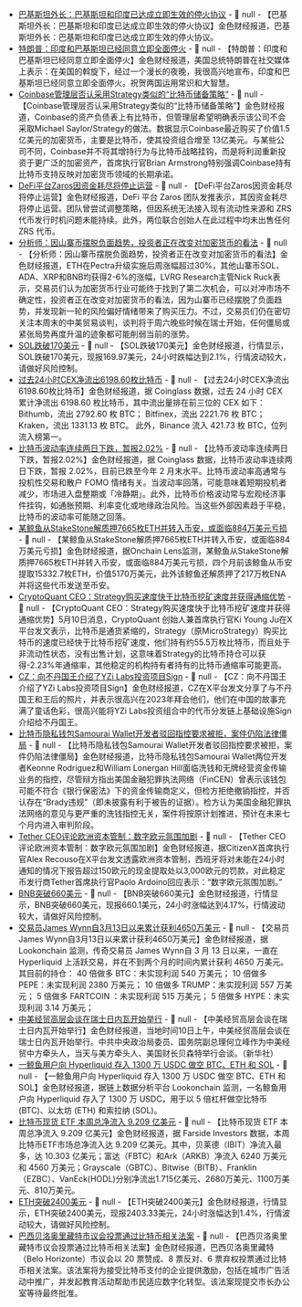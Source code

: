 - [巴基斯坦外长：巴基斯坦和印度已达成立即生效的停火协议]() - 📰 null - 【巴基斯坦外长：巴基斯坦和印度已达成立即生效的停火协议】金色财经报道，巴基斯坦外长：巴基斯坦和印度已达成立即生效的停火协议。
- [特朗普：印度和巴基斯坦已经同意立即全面停火]() - 📰 null - 【特朗普：印度和巴基斯坦已经同意立即全面停火】金色财经报道，美国总统特朗普在社交媒体上表示：在美国的斡旋下，经过一个漫长的夜晚，我很高兴地宣布，印度和巴基斯坦已经同意立即全面停火。祝贺两国运用常识和大智慧。
- [Coinbase管理层否认采用Strategy类似的“比特币储备策略”](https://www.coindesk.com/news-analysis/2025/05/09/analysis-coinbase-is-buying-bitcoin-just-don-t-call-it-a-treasury-strategy) - 📰 null - 【Coinbase管理层否认采用Strategy类似的“比特币储备策略”】金色财经报道，Coinbase的资产负债表上有比特币，但管理层希望明确表示该公司不会采取Michael Saylor/Strategy的做法。数据显示Coinbase最近购买了价值1.5亿美元的加密货币，主要是比特币，使其投资组合增至 13亿美元。与某些公司不同，Coinbase并不将其增持行为与比特币战略挂钩，而是将利润重新投资于更广泛的加密资产，首席执行官Brian Armstrong特别强调Coinbase持有比特币支持反映对加密货币领域的长期承诺。
- [DeFi平台Zaros因资金耗尽将停止运营](https://x.com/zarosfi/status/1920889725960786082?s=19) - 📰 null - 【DeFi平台Zaros因资金耗尽将停止运营】金色财经报道，DeFi 平台 Zaros 团队发推表示，其因资金耗尽将停止运营。团队曾尝试调整策略，但因系统无法接入现有流动性来源和 ZRS 代币发行时机问题未能持续。此外，两位联合创始人在此过程中均未出售任何 ZRS 代币。
- [分析师：因山寨币摆脱负面趋势，投资者正在改变对加密货币的看法](https://www.coindesk.com/markets/2025/05/10/dogecoin-surges-10-bitcoin-nears-104k-amid-renewed-risk-on-sentiment) - 📰 null - 【分析师：因山寨币摆脱负面趋势，投资者正在改变对加密货币的看法】金色财经报道，ETH在Pectra升级实施后周涨幅超过30%，其他山寨币SOL、ADA、XRP和BNB均获得2-6%的涨幅，LVRG Research主管Nick Ruck表示，交易员们认为加密货币行业可能终于找到了第二次机会，可以对冲市场不确定性，投资者正在改变对加密货币的看法，因为山寨币已经摆脱了负面趋势，并发现新一轮的风险偏好情绪带来了购买压力。不过，交易员们仍在密切关注本周末的中美贸易谈判，谈判将于周六晚些时候在瑞士开始，任何僵局或紧张局势再度升温的迹象都可能削弱当前的涨势。
- [SOL跌破170美元]() - 📰 null - 【SOL跌破170美元】金色财经报道，行情显示，SOL跌破170美元，现报169.97美元，24小时跌幅达到2.1%，行情波动较大，请做好风险控制。
- [过去24小时CEX净流出6198.60枚比特币]() - 📰 null - 【过去24小时CEX净流出6198.60枚比特币】金色财经报道，据 Coinglass 数据，过去 24 小时 CEX 累计净流出 6198.60 枚比特币，其中流出量排在前三位的 CEX 如下： 
Bithumb，流出 2792.60 枚 BTC； 
Bitfinex，流出 2221.76 枚 BTC； 
Kraken，流出 1331.13 枚 BTC。 
此外，Binance 流入 421.73 枚 BTC，位列流入榜第一。
- [比特币波动率连续两日下跌，暂报2.02%]() - 📰 null - 【比特币波动率连续两日下跌，暂报2.02%】金色财经报道，据 Coinglass 数据，比特币波动率连续两日下跌，暂报 2.02%，目前已跌至今年 2 月末水平。比特币波动率高通常与投机性交易和散户 FOMO 情绪有关。当波动率回落，可能意味着短期投机者减少，市场进入盘整期或「冷静期」。此外，比特币价格波动常与宏观经济事件挂钩，如通胀预期、利率变化或地缘政治风险。当这些外部因素趋于平稳，比特币的波动率可能随之回落。
- [某鲸鱼从StakeStone解质押7665枚ETH并转入币安，或面临884万美元亏损](https://x.com/OnchainLens/status/1921141595170287921) - 📰 null - 【某鲸鱼从StakeStone解质押7665枚ETH并转入币安，或面临884万美元亏损】金色财经报道，据Onchain Lens监测，某鲸鱼从StakeStone解质押7665枚ETH并转入币安，或面临884万美元亏损，四个月前该鲸鱼从币安提取15332.7枚ETH，价值5170万美元，此外该鲸鱼还解质押了217万枚ENA并将这些代币发送至币安。
- [CryptoQuant CEO：Strategy购买速度快于比特币挖矿速度并获得通缩优势]() - 📰 null - 【CryptoQuant CEO：Strategy购买速度快于比特币挖矿速度并获得通缩优势】5月10日消息，CryptoQuant 创始人兼首席执行官Ki Young Ju在X平台发文表示，比特币是通货紧缩的，Strategy（原MicroStrategy）购买比特币的速度已经快于比特币挖矿速度，他们持有约55.5万枚比特币，而且处于非流动性状态，没有出售计划，这意味着Strategy的比特币持仓可以获得-2.23%年通缩率，其他稳定的机构持有者持有的比特币通缩率可能更高。
- [CZ：向不丹国王介绍了YZi Labs投资项目Sign](https://x.com/cz_binance/status/1921137048364232804) - 📰 null - 【CZ：向不丹国王介绍了YZi Labs投资项目Sign】金色财经报道，CZ在X平台发文分享了与不丹国王和王后的照片，并表示很高兴在2023年拜会他们，他们在中国的故事充满了童话色彩，很高兴能将YZi Labs投资组合中的代币分发链上基础设施Sign介绍给不丹国王。
- [比特币隐私钱包Samourai Wallet开发者驳回指控要求被拒，案件仍陷法律僵局](https://www.dlnews.com/articles/regulation/samourai-wallet-devs-stuck-legal-limbo-reject-case-dismissal/) - 📰 null - 【比特币隐私钱包Samourai Wallet开发者驳回指控要求被拒，案件仍陷法律僵局】金色财经报道，比特币隐私钱包Samourai Wallet两位开发者Keonne Rodriguez和William Lonergan Hill面临洗钱和无牌经营资金传输业务的指控，尽管辩方指出美国金融犯罪执法网络（FinCEN）曾表示该钱包可能不符合《银行保密法》下的资金传输商定义，但检方拒绝撤销指控，并否认存在“Brady违规”（即未披露有利于被告的证据）。检方认为美国金融犯罪执法网络的意见与更严重的洗钱指控无关，案件将按原计划推进，预计在未来七个月内进入审判阶段。
- [Tether CEO评论欧洲资本管制：数字欧元氛围加剧](https://x.com/paoloardoino/status/1921130390309179554) - 📰 null - 【Tether CEO评论欧洲资本管制：数字欧元氛围加剧】金色财经报道，据CitizenX首席执行官Alex Recouso在X平台发文透露欧洲资本管制，西班牙将对未能在24小时通知的情况下报告超过150欧元的现金提取处以3,000欧元的罚款，对此稳定币发行商Tether首席执行官Paolo Ardoino回应表示：“数字欧元氛围加剧。”
- [BNB突破660美元]() - 📰 null - 【BNB突破660美元】金色财经报道，行情显示，BNB突破660美元，现报660.1美元，24小时涨幅达到4.17%，行情波动较大，请做好风险控制。
- [交易员James Wynn自3月13日以来累计获利4650万美元](https://x.com/lookonchain/status/1921126055672508907) - 📰 null - 【交易员James Wynn自3月13日以来累计获利4650万美元】金色财经报道，据 Lookonchain 监测，传奇交易员 James Wynn自 3 月 13 日以来，一直在 Hyperliquid 上活跃交易，并在不到两个月的时间内累计获利 4650 万美元。其目前的持仓： 
40 倍做多 BTC：未实现利润 540 万美元； 
10 倍做多 PEPE：未实现利润 2380 万美元； 
10 倍做多 TRUMP：未实现利润 557 万美元； 
5 倍做多 FARTCOIN ：未实现利润 515 万美元； 
5 倍做多 HYPE：未实现利润 3.14 万美元；
- [中美经贸高层会谈在瑞士日内瓦开始举行]() - 📰 null - 【中美经贸高层会谈在瑞士日内瓦开始举行】金色财经报道，当地时间10日上午，中美经贸高层会谈在瑞士日内瓦开始举行。中共中央政治局委员、国务院副总理何立峰作为中美经贸中方牵头人，当天与美方牵头人、美国财长贝森特举行会谈。（新华社）
- [一鲸鱼用户向 Hyperliquid 存入 1300 万 USDC 做空 BTC、ETH 和 SOL](https://x.com/lookonchain/status/1921119175507841451) - 📰 null - 【一鲸鱼用户向 Hyperliquid 存入 1300 万 USDC 做空 BTC、ETH 和 SOL】金色财经报道，据链上数据分析平台 Lookonchain 监测，一名鲸鱼用户向 Hyperliquid 存入了 1300 万 USDC，用于以 5 倍杠杆做空比特币 (BTC)、以太坊 (ETH) 和索拉纳 (SOL)。
- [比特币现货 ETF 本周总净流入 9.209 亿美元](https://x.com/FarsideUK/status/1921097879260639383) - 📰 null - 【比特币现货 ETF 本周总净流入 9.209 亿美元】金色财经报道，据 Farside Investors 数据，本周比特币ETF市场总净流入达 9.209 亿美元。其中，贝莱德（IBIT）净流入最多，达 10.303 亿美元；富达（FBTC）和Ark（ARKB）净流入 6240 万美元和 4560 万美元；Grayscale（GBTC）、Bitwise（BITB）、Franklin（EZBC）、VanEck(HODL)分别净流出1.715亿美元、2680万美元、1100万美元、810万美元。
- [ETH突破2400美元]() - 📰 null - 【ETH突破2400美元】金色财经报道，行情显示，ETH突破2400美元，现报2403.33美元，24小时涨幅达到1.4%，行情波动较大，请做好风险控制。
- [巴西贝洛奥里藏特市议会投票通过比特币相关法案](https://x.com/BTCTN/status/1921105735288570181) - 📰 null - 【巴西贝洛奥里藏特市议会投票通过比特币相关法案】金色财经报道，巴西贝洛奥里藏特（Belo Horizonte）市议会以 20 票赞成、8 票反对、6 票弃权投票通过比特币相关法案。该法案将为接受比特币支付的企业提供激励，包括在城市广告活动中推广，并发起教育活动帮助市民适应数字化转型。该法案现提交市长办公室等待最终批准。
